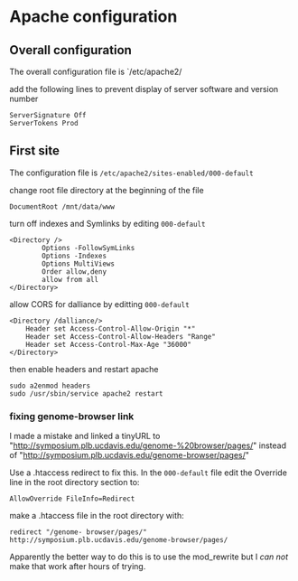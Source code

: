 # Apache configuration

## Overall configuration

The overall configuration file is `/etc/apache2/

add the following lines to prevent display of server software and version number
    
    ServerSignature Off
    ServerTokens Prod

## First site

The configuration file is `/etc/apache2/sites-enabled/000-default`

change root file directory at the beginning of the file

    DocumentRoot /mnt/data/www

turn off indexes and Symlinks by editing `000-default`

    <Directory />
            Options -FollowSymLinks
            Options -Indexes
            Options MultiViews
            Order allow,deny
            allow from all
    </Directory>

allow CORS for dalliance by editting `000-default`

    <Directory /dalliance/>
        Header set Access-Control-Allow-Origin "*"
        Header set Access-Control-Allow-Headers "Range"
        Header set Access-Control-Max-Age "36000"
    </Directory>
    


    
then enable headers and restart apache

    sudo a2enmod headers
    sudo /usr/sbin/service apache2 restart
    
### fixing genome-browser link

I made a mistake and linked a tinyURL to "http://symposium.plb.ucdavis.edu/genome-%20browser/pages/" instead of "http://symposium.plb.ucdavis.edu/genome-browser/pages/"

  
Use a .htaccess redirect to fix this.  In the `000-default` file edit the Override line in the root directory section to:

    AllowOverride FileInfo=Redirect
    		
make a .htaccess file in the root directory with:

    redirect "/genome- browser/pages/" http://symposium.plb.ucdavis.edu/genome-browser/pages/
    
Apparently the better way to do this is to use the mod_rewrite but I *can not* make that work after hours of trying.


    